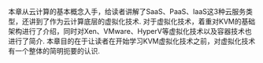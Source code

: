 本章从云计算的基本概念入手，给读者讲解了SaaS、PaaS、IaaS这3种云服务类型，还讲到了作为云计算底层的虚拟化技术. 对于虚拟化技术，着重对KVM的基础架构进行了介绍，同时对Xen、VMware、HyperV等虚拟化技术以及容器技术也进行了简介. 本章目的在于让读者在开始学习KVM虚拟化技术之前，对虚拟化技术有一个整体的简明扼要的认识. 

